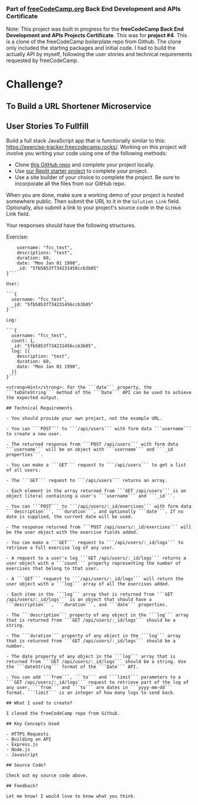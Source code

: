 ### Part of [freeCodeCamp.org](https://www.freecodecamp.org/) Back End Development and APIs Certificate

Note: This project was built in progress for the <strong>freeCodeCamp Back End Development and APIs Projects Certificate</strong>. This was for <strong>project #4</strong>. This is a clone of the freeCodeCamp boilerplate repo from Github. The clone only included the starting packages and initial code. I had to build the actually API by myself, following the user stories and technical requirements requested by freeCodeCamp.


# Challenge?
## To Build a URL Shortener Microservice

## User Stories To Fullfill

Build a full stack JavaScript app that is functionally similar to this: https://exercise-tracker.freecodecamp.rocks/. Working on this project will involve you writing your code using one of the following methods:

- Clone [this GitHub repo](https://github.com/freeCodeCamp/boilerplate-project-exercisetracker/) and complete your project locally.
- Use [our Replit starter project](https://replit.com/github/freeCodeCamp/boilerplate-project-exercisetracker) to complete your project.
- Use a site builder of your choice to complete the project. Be sure to incorporate all the files from our GitHub repo.

When you are done, make sure a working demo of your project is hosted somewhere public. Then submit the URL to it in the ```Solution Link``` field. Optionally, also submit a link to your project's source code in the ```GitHub``` Link field.

Your responses should have the following structures.

Exercise: 

```{
    username: "fcc_test",
    descriptions: "test",
    duration: 60,
    date: "Mon Jan 01 1990",
    _id: "5fb5853f734231456ccb3b05"
}```

User:

```{
  username: "fcc_test",
  _id: "5fb5853f734231456ccb3b05"
}```

Log:

```{
  username: "fcc_test",
  count: 1,
  _id: "5fb5853f734231456ccb3b05",
  log: [{
    description: "test",
    duration: 60,
    date: "Mon Jan 01 1990",
  }]
}```

<strong>Hint</strong>: For the ```date``` property, the ```toDateString``` method of the ```Date``` API can be used to achieve the expected output.

## Technical Requirements

- You should provide your own project, not the example URL.

- You can ```POST``` to ```/api/users``` with form data ```username``` to create a new user.

- The returned response from ```POST /api/users``` with form data ```username``` will be an object with ```username``` and ```_id properties```.

- You can make a ```GET``` request to ```/api/users``` to get a list of all users.

- The ```GET``` request to ```/api/users``` returns an array.

- Each element in the array returned from ```GET /api/users``` is an object literal containing a user's ```username``` and ```_id```.

- You can ```POST``` to ```/api/users/:_id/exercises``` with form data ```description```, ```duration```, and optionally ```date```. If no date is supplied, the current date will be used.

- The response returned from ```POST /api/users/:_id/exercises``` will be the user object with the exercise fields added.

- You can make a ```GET``` request to ```/api/users/:_id/logs``` to retrieve a full exercise log of any user.

- A request to a user's log ```GET /api/users/:_id/logs``` returns a user object with a ```count``` property representing the number of exercises that belong to that user.

- A ```GET``` request to ```/api/users/:_id/logs``` will return the user object with a ```log``` array of all the exercises added.

- Each item in the ```log``` array that is returned from ```GET /api/users/:_id/logs``` is an object that should have a ```description```, ```duration```, and ```date``` properties.

- The ```description``` property of any object in the ```log``` array that is returned from ```GET /api/users/:_id/logs``` should be a string.

- The ```duration``` property of any object in the ```log``` array that is returned from ```GET /api/users/:_id/logs``` should be a number.

- The date property of any object in the ```log``` array that is returned from ```GET /api/users/:_id/logs``` should be a string. Use the ```dateString``` format of the ```Date``` API.

- You can add ```from```, ```to``` and ```limit``` parameters to a ```GET /api/users/:_id/logs``` request to retrieve part of the log of any user. ```from``` and ```to``` are dates in ```yyyy-mm-dd``` format. ```limit``` is an integer of how many logs to send back.

## What I used to create?

I cloned the freeCodeCamp repo from Github.

## Key Concepts Used

- HTTPS Requests
- Building an API
- Express.js
- Node.js
- Javascript

## Source Code?

Check out my source code above.

## Feedback?

Let me know! I would love to know what you think.
